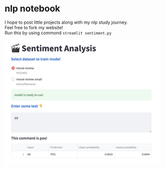 # nlp notebook

I hope to post little projects along with my nlp study journey.\
Feel free to fork my website!\
Run this by using commond `streamlit sentiment.py`

<img width="840"  src="https://github.com/Rsirp0c/nlp-notebook/blob/main/src/Screenshot.png">
